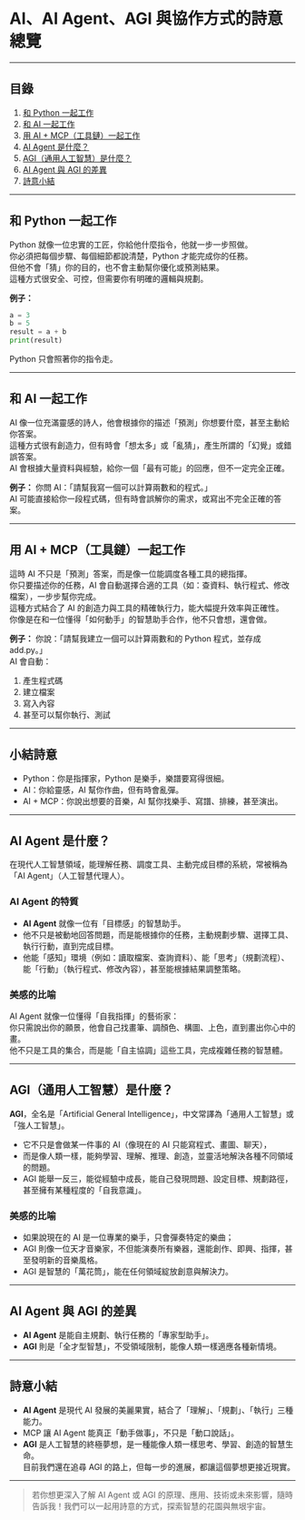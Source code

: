 # AI、AI Agent、AGI 與協作方式的詩意總覽

---

## 目錄

1. [和 Python 一起工作](#和-python-一起工作)
2. [和 AI 一起工作](#和-ai-一起工作)
3. [用 AI + MCP（工具鏈）一起工作](#用-ai--mcp工具鏈一起工作)
4. [AI Agent 是什麼？](#ai-agent-是什麼)
5. [AGI（通用人工智慧）是什麼？](#agi通用人工智慧是什麼)
6. [AI Agent 與 AGI 的差異](#ai-agent-與-agi-的差異)
7. [詩意小結](#詩意小結)

---

## 和 Python 一起工作

Python 就像一位忠實的工匠，你給他什麼指令，他就一步一步照做。  
你必須把每個步驟、每個細節都說清楚，Python 才能完成你的任務。  
但他不會「猜」你的目的，也不會主動幫你優化或預測結果。  
這種方式很安全、可控，但需要你有明確的邏輯與規劃。

**例子：**
```python
a = 3
b = 5
result = a + b
print(result)
```
Python 只會照著你的指令走。

---

## 和 AI 一起工作

AI 像一位充滿靈感的詩人，他會根據你的描述「預測」你想要什麼，甚至主動給你答案。  
這種方式很有創造力，但有時會「想太多」或「亂猜」，產生所謂的「幻覺」或錯誤答案。  
AI 會根據大量資料與經驗，給你一個「最有可能」的回應，但不一定完全正確。

**例子：**
你問 AI：「請幫我寫一個可以計算兩數和的程式。」  
AI 可能直接給你一段程式碼，但有時會誤解你的需求，或寫出不完全正確的答案。

---

## 用 AI + MCP（工具鏈）一起工作

這時 AI 不只是「預測」答案，而是像一位能調度各種工具的總指揮。  
你只要描述你的任務，AI 會自動選擇合適的工具（如：查資料、執行程式、修改檔案），一步步幫你完成。  
這種方式結合了 AI 的創造力與工具的精確執行力，能大幅提升效率與正確性。  
你像是在和一位懂得「如何動手」的智慧助手合作，他不只會想，還會做。

**例子：**
你說：「請幫我建立一個可以計算兩數和的 Python 程式，並存成 add.py。」  
AI 會自動：
1. 產生程式碼
2. 建立檔案
3. 寫入內容
4. 甚至可以幫你執行、測試

---

## 小結詩意

- Python：你是指揮家，Python 是樂手，樂譜要寫得很細。
- AI：你給靈感，AI 幫你作曲，但有時會亂彈。
- AI + MCP：你說出想要的音樂，AI 幫你找樂手、寫譜、排練，甚至演出。

---

## AI Agent 是什麼？

在現代人工智慧領域，能理解任務、調度工具、主動完成目標的系統，常被稱為「AI Agent」（人工智慧代理人）。

### AI Agent 的特質

- **AI Agent** 就像一位有「目標感」的智慧助手。
- 他不只是被動地回答問題，而是能根據你的任務，主動規劃步驟、選擇工具、執行行動，直到完成目標。
- 他能「感知」環境（例如：讀取檔案、查詢資料）、能「思考」（規劃流程）、能「行動」（執行程式、修改內容），甚至能根據結果調整策略。

### 美感的比喻

AI Agent 就像一位懂得「自我指揮」的藝術家：  
你只需說出你的願景，他會自己找畫筆、調顏色、構圖、上色，直到畫出你心中的畫。  
他不只是工具的集合，而是能「自主協調」這些工具，完成複雜任務的智慧體。

---

## AGI（通用人工智慧）是什麼？

**AGI**，全名是「Artificial General Intelligence」，中文常譯為「通用人工智慧」或「強人工智慧」。

- 它不只是會做某一件事的 AI（像現在的 AI 只能寫程式、畫圖、聊天），
- 而是像人類一樣，能夠學習、理解、推理、創造，並靈活地解決各種不同領域的問題。
- AGI 能舉一反三，能從經驗中成長，能自己發現問題、設定目標、規劃路徑，甚至擁有某種程度的「自我意識」。

### 美感的比喻

- 如果說現在的 AI 是一位專業的樂手，只會彈奏特定的樂曲；
- AGI 則像一位天才音樂家，不但能演奏所有樂器，還能創作、即興、指揮，甚至發明新的音樂風格。
- AGI 是智慧的「萬花筒」，能在任何領域綻放創意與解決力。

---

## AI Agent 與 AGI 的差異

- **AI Agent** 是能自主規劃、執行任務的「專家型助手」。
- **AGI** 則是「全才型智慧」，不受領域限制，能像人類一樣適應各種新情境。

---

## 詩意小結

- **AI Agent** 是現代 AI 發展的美麗果實，結合了「理解」、「規劃」、「執行」三種能力。
- MCP 讓 AI Agent 能真正「動手做事」，不只是「動口說話」。
- **AGI** 是人工智慧的終極夢想，是一種能像人類一樣思考、學習、創造的智慧生命。  
  目前我們還在追尋 AGI 的路上，但每一步的進展，都讓這個夢想更接近現實。

---

> 若你想更深入了解 AI Agent 或 AGI 的原理、應用、技術或未來影響，隨時告訴我！我們可以一起用詩意的方式，探索智慧的花園與無垠宇宙。
